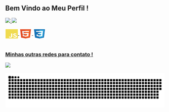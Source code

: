 ## Bem Vindo ao Meu Perfil !

<div>
   <a href="https://github.com/Omarques-Henrique">
  <img height="180em" src="https://github-readme-stats.vercel.app/api?username=Omarques-Henrique&show_icons=true&theme=tokyonight&include_all_commits=true&count_private=true"/>
  <img height="180em" src="https://github-readme-stats.vercel.app/api/top-langs/?username=Omarques-Henrique&layout=compact&langs_count=6&theme=tokyonight"/>
</div>
<div style="display: inline_block"><br>
  <img align="center" alt="Js" height="30" width="40" src="https://raw.githubusercontent.com/devicons/devicon/master/icons/javascript/javascript-plain.svg">
  <img align="center" alt="HTML" height="30" width="40" src="https://raw.githubusercontent.com/devicons/devicon/master/icons/html5/html5-original.svg">
  <img align="center" alt="CSS" height="30" width="40" src="https://raw.githubusercontent.com/devicons/devicon/master/icons/css3/css3-original.svg">
</div>
 
 <br>
 
  ### Minhas outras redes para contato !
 
<div> 
 
  <a href="https://www.linkedin.com/in/omarques-henrique-487700213/" target="_blank"><img src="https://img.shields.io/badge/-LinkedIn-%230077B5?style=for-the-badge&logo=linkedin&logoColor=white" target="_blank"></a> 
 
  ![Snake animation](https://github.com/Omarques-Henrique/Omarques-Henrique/blob/output/github-contribution-grid-snake.svg)

</div>
